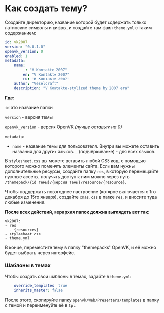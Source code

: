 # Как создать тему?

Создайте директорию, название которой будет содержать только латинские символы и цифры, и создайте там файл `theme.yml` с таким содержанием:

```yaml
id: vk2007
version: "0.0.1.0"
openvk_version: 0
enabled: 1
metadata:
    name:
        _: "V Kontakte 2007"
        en: "V Kontakte 2007"
        ru: "В Контакте 2007"
    author: "Veselcraft"
    description: "V Kontakte-stylized theme by 2007 era"
```

**Где:**

`id` это название папки

`version` - версия темы

`openvk_version` - версия OpenVK *(лучше оставьте на 0)*

`metadata`:

* `name` - название темы для пользователя. Внутри вы можете оставить названия для других языков. `_` (подчёркивание) - для всех языков.

В `stylesheet.css` вы можете вставить любой CSS код, с помощью которого можно поменять элементы сайта. Если вам нужны дополнительные ресурсы, создайте папку `res`, в которую перемещайте нужные ассеты, получить доступ к ним можно через путь `/themepack/{id темы}/{версия темы}/resource/{resource}`.

Чтобы поддержать новогоднее настроение (которое включается с 1го декабря до 15го января), создайте `xmas.css` в папке `res`, и вносите туда любые изменения.

**После всех действий, иерархия папок должна выглядеть вот так:**

```
vk2007:
- res
  - {resources}
- stylesheet.css
- theme.yml
```

В конце, переместите тему в папку "themepacks" OpenVK, и её можно будет выбрать через интерфейс.

### Шаблоны в темах

Чтобы создать свои шаблоны в темах, задайте в `theme.yml`:
```yaml
    override_templates: true
    inherits_master: false
```

После этого, скопируйте папку `openvk/Web/Presenters/templates` в папку с темой и переименуйте её в `tpl`.
